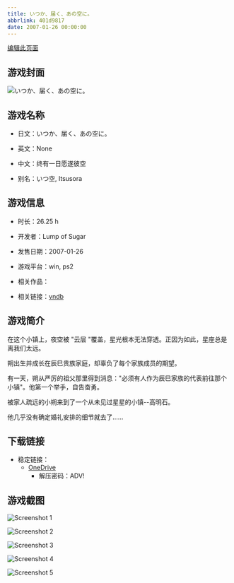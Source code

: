 ```yaml
---
title: いつか、届く、あの空に。
abbrlink: 401d9817
date: 2007-01-26 00:00:00
---
```

[编辑此页面](https://github.com/ACG-3/ADV3-source/blob/main/source/_posts/games/%E3%81%84%E3%81%A4%E3%81%8B%E3%80%81%E5%B1%8A%E3%81%8F%E3%80%81%E3%81%82%E3%81%AE%E7%A9%BA%E3%81%AB%E3%80%82.md)

## 游戏封面

![いつか、届く、あの空に。](https://pan.timero.xyz/onedrive/img_lib_001/%E3%81%84%E3%81%A4%E3%81%8B%E3%80%81%E5%B1%8A%E3%81%8F%E3%80%81%E3%81%82%E3%81%AE%E7%A9%BA%E3%81%AB%E3%80%82_cover.avif)


## 游戏名称

- 日文：いつか、届く、あの空に。
- 英文：None
- 中文：终有一日愿遂彼空

- 别名：いつ空, Itsusora


## 游戏信息

- 时长：26.25 h
- 开发者：Lump of Sugar
- 发售日期：2007-01-26
- 游戏平台：win, ps2
- 相关作品：

- 相关链接：[vndb](https://vndb.org/v23)


## 游戏简介

在这个小镇上，夜空被 "云层 "覆盖，星光根本无法穿透。正因为如此，星座总是离我们太远。

朔出生并成长在辰巳贵族家庭，却辜负了每个家族成员的期望。

有一天，朔从严厉的祖父那里得到消息："必须有人作为辰巳家族的代表前往那个小镇"。他第一个举手，自告奋勇。

被家人疏远的小朔来到了一个从未见过星星的小镇--高明石。

他几乎没有确定婚礼安排的细节就去了......


## 下载链接

- 稳定链接：
    - [OneDrive](https://pan.timero.xyz/onedrive/adv_lib_001/%E3%81%84%E3%81%A4%E3%81%8B%E3%80%81%E5%B1%8A%E3%81%8F%E3%80%81%E3%81%82%E3%81%AE%E7%A9%BA%E3%81%AB%E3%80%82)
        - 解压密码：ADV!



## 游戏截图


![Screenshot 1](https://pan.timero.xyz/onedrive/img_lib_001/%E3%81%84%E3%81%A4%E3%81%8B%E3%80%81%E5%B1%8A%E3%81%8F%E3%80%81%E3%81%82%E3%81%AE%E7%A9%BA%E3%81%AB%E3%80%82_Screenshot_1.avif)

![Screenshot 2](https://pan.timero.xyz/onedrive/img_lib_001/%E3%81%84%E3%81%A4%E3%81%8B%E3%80%81%E5%B1%8A%E3%81%8F%E3%80%81%E3%81%82%E3%81%AE%E7%A9%BA%E3%81%AB%E3%80%82_Screenshot_2.avif)

![Screenshot 3](https://pan.timero.xyz/onedrive/img_lib_001/%E3%81%84%E3%81%A4%E3%81%8B%E3%80%81%E5%B1%8A%E3%81%8F%E3%80%81%E3%81%82%E3%81%AE%E7%A9%BA%E3%81%AB%E3%80%82_Screenshot_3.avif)

![Screenshot 4](https://pan.timero.xyz/onedrive/img_lib_001/%E3%81%84%E3%81%A4%E3%81%8B%E3%80%81%E5%B1%8A%E3%81%8F%E3%80%81%E3%81%82%E3%81%AE%E7%A9%BA%E3%81%AB%E3%80%82_Screenshot_4.avif)

![Screenshot 5](https://pan.timero.xyz/onedrive/img_lib_001/%E3%81%84%E3%81%A4%E3%81%8B%E3%80%81%E5%B1%8A%E3%81%8F%E3%80%81%E3%81%82%E3%81%AE%E7%A9%BA%E3%81%AB%E3%80%82_Screenshot_5.avif)

